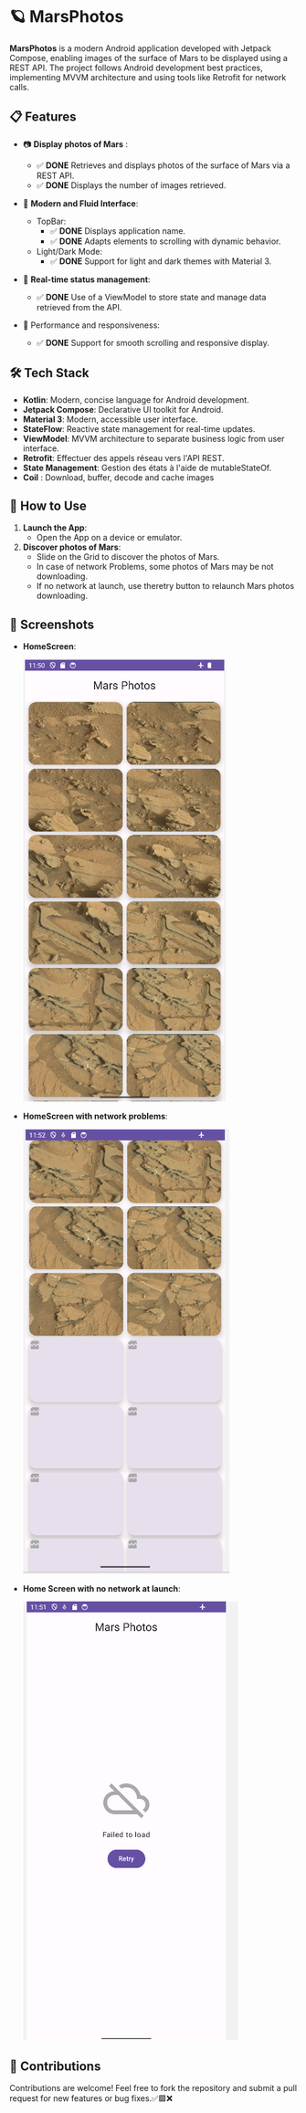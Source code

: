# 🪐 **MarsPhotos**
**MarsPhotos** is a modern Android application developed with Jetpack Compose, enabling images of the surface of Mars to be displayed using a REST API. The project follows Android development best practices, implementing MVVM architecture and using tools like Retrofit for network calls.

## 📋 **Features**
   - 📷 **Display photos of Mars** :

      - ✅ **DONE** Retrieves and displays photos of the surface of Mars via a REST API.
      - ✅ **DONE** Displays the number of images retrieved.

   - 🎨 **Modern and Fluid Interface**:

      - TopBar:
         - ✅ **DONE** Displays application name.
         - ✅ **DONE** Adapts elements to scrolling with dynamic behavior.
      - Light/Dark Mode:
         - ✅ **DONE** Support for light and dark themes with Material 3.

   - 🔄 **Real-time status management**:

      - ✅ **DONE** Use of a ViewModel to store state and manage data retrieved from the API. 

   - 🚀 Performance and responsiveness:
   
      - ✅ **DONE** Support for smooth scrolling and responsive display.             

## 🛠️ **Tech Stack**
   - **Kotlin**: Modern, concise language for Android development.
   - **Jetpack Compose**: Declarative UI toolkit for Android.
   - **Material 3**: Modern, accessible user interface.
   - **StateFlow**: Reactive state management for real-time updates.
   - **ViewModel**: MVVM architecture to separate business logic from user interface.
   - **Retrofit**: Effectuer des appels réseau vers l'API REST.
   - **State Management**: Gestion des états à l'aide de mutableStateOf.
   - **Coil** : Download, buffer, decode and cache images
   
## 🚀 **How to Use**
1. **Launch the App**: 
   - Open the App on a device or emulator.
2. **Discover photos of Mars**:
   - Slide on the Grid to discover the photos of Mars.
   - In case of network Problems, some photos of Mars may be not downloading.
   - If no network at launch, use theretry button to relaunch Mars photos downloading.

   
## 📸 **Screenshots**
- **HomeScreen**:

  ![Home Screen](screenshots/MarsPhotos1.png)

- **HomeScreen with network problems**:

  ![Network Problems Home Screen](screenshots/MarsPhotos2.png)

- **Home Screen with no network at launch**:

  ![No Network Home Screen](screenshots/MarsPhotos3.png)

## 🤝 **Contributions**
Contributions are welcome! Feel free to fork the repository and submit a pull request for new features or bug fixes.✅🟩❌